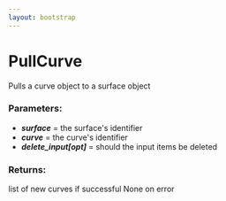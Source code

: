 ```yaml
---
layout: bootstrap
---
```


# PullCurve

Pulls a curve object to a surface object
          

### Parameters:

- ***surface*** = the surface's identifier
- ***curve*** = the curve's identifier
- ***delete_input[opt]*** = should the input items be deleted
        

### Returns:


list of new curves if successful
None on error
        


